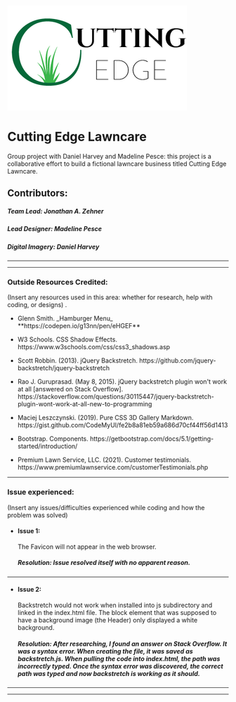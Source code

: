 <img src="images/cel_logo.png" />  

# Cutting Edge Lawncare
Group project with Daniel Harvey and Madeline Pesce: this project is a collaborative effort to build a fictional lawncare business titled Cutting Edge Lawncare.  

## Contributors:  
##### Team Lead: Jonathan A. Zehner
##### Lead Designer: Madeline Pesce
##### Digital Imagery: Daniel Harvey  
___  
___

  
### Outside Resources Credited:   

(Insert any resources used in this area: whether for research, help with coding, or designs) .   

* <p>Glenn Smith. _Hamburger Menu_  **https://codepen.io/g13nn/pen/eHGEF**  

* <p>W3 Schools. CSS Shadow Effects. https://www.w3schools.com/css/css3_shadows.asp  

* <p>Scott Robbin. (2013). jQuery Backstretch. https://github.com/jquery-backstretch/jquery-backstretch  

* <p>Rao J. Guruprasad. (May 8, 2015). jQuery backstretch plugin won't work at all [answered on Stack Overflow]. https://stackoverflow.com/questions/30115447/jquery-backstretch-plugin-wont-work-at-all-new-to-programming  

* <p>Maciej Leszczynski. (2019). Pure CSS 3D Gallery Markdown. https://gist.github.com/CodeMyUI/fe2b8a81eb59a686d70cf44ff56d1413  

* <p>Bootstrap. Components. https://getbootstrap.com/docs/5.1/getting-started/introduction/  

* <p>Premium Lawn Service, LLC. (2021). Customer testimonials. https://www.premiumlawnservice.com/customerTestimonials.php  



___


### Issue experienced:

(Insert any issues/difficulties experienced while coding and how the problem was solved)   

* #### Issue 1:  
   <p> The Favicon will not appear in the web browser.

   ##### Resolution: Issue resolved itself with no apparent reason.
___

* #### Issue 2:
   <p> Backstretch would not work when installed into js subdirectory and linked in the index.html file. The block element that was supposed to have a background image (the Header) only displayed a white background.   

   ##### Resolution: After researching, I found an answer on Stack Overflow. It was a syntax error. When creating the file, it was saved as backstretch.js. When pulling the code into index.html, the path was incorrectly typed. Once the syntax error was discovered, the correct path was typed and now backstretch is working as it should.


___  
___



